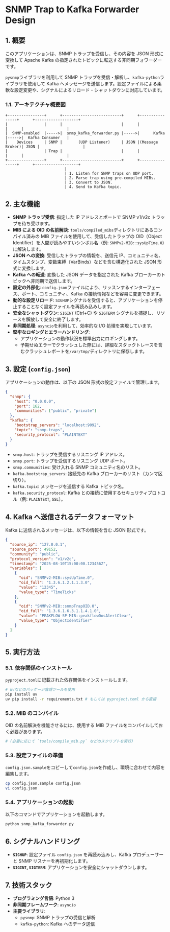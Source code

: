 # SNMP Trap to Kafka Forwarder Design

## 1. 概要

このアプリケーションは、SNMP トラップを受信し、その内容を JSON 形式に変換して Apache Kafka の指定されたトピックに転送する非同期フォワーダーです。

`pysnmp`ライブラリを利用して SNMP トラップを受信・解析し、`kafka-python`ライブラリを使用して Kafka へメッセージを送信します。設定ファイルによる柔軟な設定変更や、シグナルによるリロード・シャットダウンに対応しています。

### 1.1. アーキテクチャ概要図

```
+----------------+      +--------------------------+      +----------------+      +-------------------+
|                |      |                          |      |                |      |                   |
|  SNMP-enabled  |----->|  snmp_kafka_forwarder.py |----->|      Kafka     |----->|  Kafka Consumer   |
|    Devices     | SNMP |       (UDP Listener)     | JSON |(Message Broker)| JSON |                   |
|                | Trap |                          |      |                |      |                   |
+----------------+      +--------------------------+      +----------------+      +-------------------+
                          |
                          | 1. Listen for SNMP traps on UDP port.
                          | 2. Parse trap using pre-compiled MIBs.
                          | 3. Convert to JSON.
                          | 4. Send to Kafka topic.
```

## 2. 主な機能

- **SNMP トラップ受信**: 指定した IP アドレスとポートで SNMP v1/v2c トラップを待ち受けます。
- **MIB による OID の名前解決**: `tools/compiled_mibs`ディレクトリにあるコンパイル済みの MIB ファイルを使用して、受信したトラップの OID（Object Identifier）を人間が読みやすいシンボル名（例: `SNMPv2-MIB::sysUpTime.0`）に解決します。
- **JSON への変換**: 受信したトラップの情報を、送信元 IP、コミュニティ名、タイムスタンプ、変数束縛（VarBinds）などを含む構造化された JSON 形式に変換します。
- **Kafka への転送**: 変換した JSON データを指定された Kafka ブローカーのトピックへ非同期で送信します。
- **設定の外部化**: `config.json`ファイルにより、リッスンするインターフェース、ポート、コミュニティ、Kafka の接続情報などを容易に変更できます。
- **動的な設定リロード**: `SIGHUP`シグナルを受信すると、アプリケーションを停止することなく設定ファイルを再読み込みします。
- **安全なシャットダウン**: `SIGINT` (Ctrl+C) や `SIGTERM` シグナルを捕捉し、リソースを解放して安全に終了します。
- **非同期処理**: `asyncio`を利用して、効率的な I/O 処理を実現しています。
- **堅牢なロギングとエラーハンドリング**:
  - アプリケーションの動作状況を標準出力にロギングします。
  - 予期せぬエラーでクラッシュした際には、詳細なスタックトレースを含むクラッシュレポートを`/var/tmp/`ディレクトリに保存します。

## 3. 設定 (`config.json`)

アプリケーションの動作は、以下の JSON 形式の設定ファイルで管理します。

```json
{
  "snmp": {
    "host": "0.0.0.0",
    "port": 162,
    "communities": ["public", "private"]
  },
  "kafka": {
    "bootstrap_servers": "localhost:9092",
    "topic": "snmp-traps",
    "security_protocol": "PLAINTEXT"
  }
}
```

- `snmp.host`: トラップを受信するリスニング IP アドレス。
- `snmp.port`: トラップを受信するリスニング UDP ポート。
- `snmp.communities`: 受け入れる SNMP コミュニティ名のリスト。
- `kafka.bootstrap_servers`: 接続先の Kafka ブローカーのリスト（カンマ区切り）。
- `kafka.topic`: メッセージを送信する Kafka トピック名。
- `kafka.security_protocol`: Kafka との接続に使用するセキュリティプロトコル（例: `PLAINTEXT`, `SSL`）。

## 4. Kafka へ送信されるデータフォーマット

Kafka に送信されるメッセージは、以下の情報を含む JSON 形式です。

```json
{
  "source_ip": "127.0.0.1",
  "source_port": 49152,
  "community": "public",
  "protocol_version": "v1/v2c",
  "timestamp": "2025-08-10T15:00:00.123456Z",
  "variables": [
    {
      "oid": "SNMPv2-MIB::sysUpTime.0",
      "oid_full": "1.3.6.1.2.1.1.3.0",
      "value": "12345",
      "value_type": "TimeTicks"
    },
    {
      "oid": "SNMPv2-MIB::snmpTrapOID.0",
      "oid_full": "1.3.6.1.6.3.1.1.4.1.0",
      "value": "PEAKFLOW-SP-MIB::peakflowDosAlertClear",
      "value_type": "ObjectIdentifier"
    }
  ]
}
```

## 5. 実行方法

### 5.1. 依存関係のインストール

`pyproject.toml`に記載された依存関係をインストールします。

```bash
# uvなどのパッケージ管理ツールを使用
pip install uv
uv pip install -r requirements.txt # もしくは pyproject.toml から直接
```

### 5.2. MIB のコンパイル

OID の名前解決を機能させるには、使用する MIB ファイルをコンパイルしておく必要があります。

```bash
# (必要に応じて `tools/compile_mib.py` などのスクリプトを実行)
```

### 5.3. 設定ファイルの準備

`config.json.sample`をコピーして`config.json`を作成し、環境に合わせて内容を編集します。

```bash
cp config.json.sample config.json
vi config.json
```

### 5.4. アプリケーションの起動

以下のコマンドでアプリケーションを起動します。

```bash
python snmp_kafka_forwarder.py
```

## 6. シグナルハンドリング

- **`SIGHUP`**: 設定ファイル `config.json` を再読み込みし、Kafka プロデューサーと SNMP リスナーを再初期化します。
- **`SIGINT`, `SIGTERM`**: アプリケーションを安全にシャットダウンします。

## 7. 技術スタック

- **プログラミング言語**: Python 3
- **非同期フレームワーク**: `asyncio`
- **主要ライブラリ**:
  - `pysnmp`: SNMP トラップの受信と解析
  - `kafka-python`: Kafka へのデータ送信
